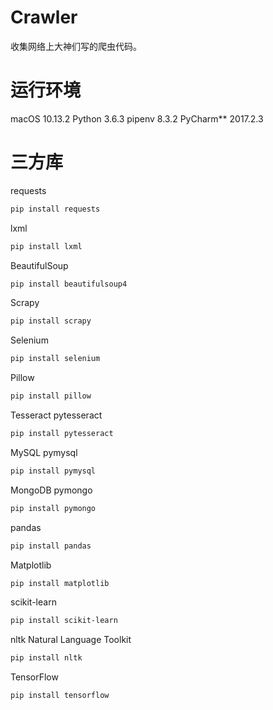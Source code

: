 # Crawler

收集网络上大神们写的爬虫代码。

# 运行环境
macOS 10.13.2
Python 3.6.3
pipenv 8.3.2
PyCharm** 2017.2.3

# 三方库

requests

```bash
pip install requests
```

lxml

```bash
pip install lxml
```

BeautifulSoup

```bash
pip install beautifulsoup4
```

Scrapy

```bash
pip install scrapy
```

Selenium

```bash
pip install selenium
```

Pillow

```bash
pip install pillow
```

Tesseract
pytesseract

```bash
pip install pytesseract
```

MySQL
pymysql

```bash
pip install pymysql
```

MongoDB
pymongo

```bash
pip install pymongo
```

pandas

```bash
pip install pandas
```

Matplotlib

```bash
pip install matplotlib
```

scikit-learn

```bash
pip install scikit-learn
```

nltk
Natural Language Toolkit

```bash
pip install nltk
```

TensorFlow

```bash
pip install tensorflow 
```
